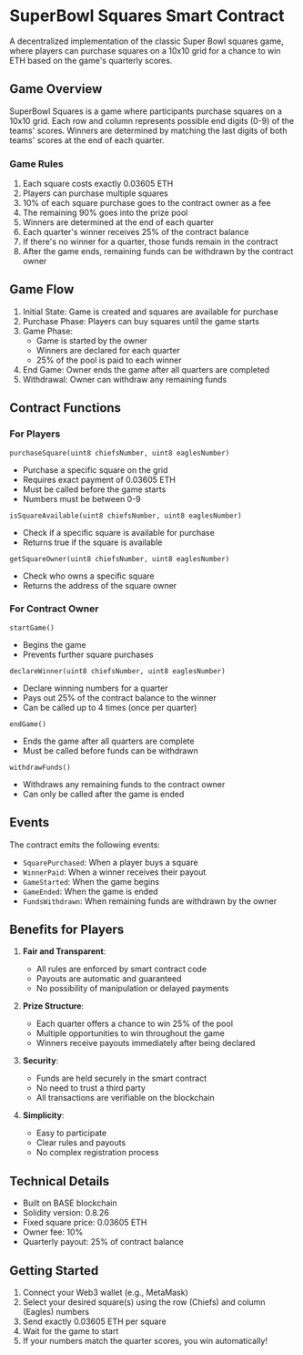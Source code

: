 # SuperBowl Squares Smart Contract

A decentralized implementation of the classic Super Bowl squares game, where players can purchase squares on a 10x10 grid for a chance to win ETH based on the game's quarterly scores.

## Game Overview

SuperBowl Squares is a game where participants purchase squares on a 10x10 grid. Each row and column represents possible end digits (0-9) of the teams' scores. Winners are determined by matching the last digits of both teams' scores at the end of each quarter.

### Game Rules

1. Each square costs exactly 0.03605 ETH
2. Players can purchase multiple squares
3. 10% of each square purchase goes to the contract owner as a fee
4. The remaining 90% goes into the prize pool
5. Winners are determined at the end of each quarter
6. Each quarter's winner receives 25% of the contract balance
7. If there's no winner for a quarter, those funds remain in the contract
8. After the game ends, remaining funds can be withdrawn by the contract owner

## Game Flow

1. Initial State: Game is created and squares are available for purchase
2. Purchase Phase: Players can buy squares until the game starts
3. Game Phase: 
   - Game is started by the owner
   - Winners are declared for each quarter
   - 25% of the pool is paid to each winner
4. End Game: Owner ends the game after all quarters are completed
5. Withdrawal: Owner can withdraw any remaining funds

## Contract Functions

### For Players

`purchaseSquare(uint8 chiefsNumber, uint8 eaglesNumber)`
- Purchase a specific square on the grid
- Requires exact payment of 0.03605 ETH
- Must be called before the game starts
- Numbers must be between 0-9

`isSquareAvailable(uint8 chiefsNumber, uint8 eaglesNumber)`
- Check if a specific square is available for purchase
- Returns true if the square is available

`getSquareOwner(uint8 chiefsNumber, uint8 eaglesNumber)`
- Check who owns a specific square
- Returns the address of the square owner

### For Contract Owner

`startGame()`
- Begins the game
- Prevents further square purchases

`declareWinner(uint8 chiefsNumber, uint8 eaglesNumber)`
- Declare winning numbers for a quarter
- Pays out 25% of the contract balance to the winner
- Can be called up to 4 times (once per quarter)

`endGame()`
- Ends the game after all quarters are complete
- Must be called before funds can be withdrawn

`withdrawFunds()`
- Withdraws any remaining funds to the contract owner
- Can only be called after the game is ended

## Events

The contract emits the following events:

- `SquarePurchased`: When a player buys a square
- `WinnerPaid`: When a winner receives their payout
- `GameStarted`: When the game begins
- `GameEnded`: When the game is ended
- `FundsWithdrawn`: When remaining funds are withdrawn by the owner

## Benefits for Players

1. **Fair and Transparent**: 
   - All rules are enforced by smart contract code
   - Payouts are automatic and guaranteed
   - No possibility of manipulation or delayed payments

2. **Prize Structure**:
   - Each quarter offers a chance to win 25% of the pool
   - Multiple opportunities to win throughout the game
   - Winners receive payouts immediately after being declared

3. **Security**:
   - Funds are held securely in the smart contract
   - No need to trust a third party
   - All transactions are verifiable on the blockchain

4. **Simplicity**:
   - Easy to participate
   - Clear rules and payouts
   - No complex registration process

## Technical Details

- Built on BASE blockchain
- Solidity version: 0.8.26
- Fixed square price: 0.03605 ETH
- Owner fee: 10%
- Quarterly payout: 25% of contract balance

## Getting Started

1. Connect your Web3 wallet (e.g., MetaMask)
2. Select your desired square(s) using the row (Chiefs) and column (Eagles) numbers
3. Send exactly 0.03605 ETH per square
4. Wait for the game to start
5. If your numbers match the quarter scores, you win automatically!
